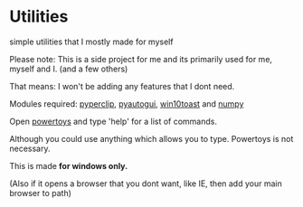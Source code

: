 # Utilities

simple utilities that I mostly made for myself

Please note: This is a side project for me and its primarily used for me, myself and I. (and a few others)

That means: I won't be adding any features that I dont need.

Modules required: [pyperclip](https://pypi.org/project/pyperclip/), [pyautogui](https://pypi.org/project/PyAutoGUI/), [win10toast](https://pypi.org/project/win10toast/) and [numpy](https://pypi.org/project/numpy/)

Open [powertoys](https://github.com/microsoft/PowerToys) and type 'help' for a list of commands.

Although you could use anything which allows you to type. Powertoys is not necessary.

This is made **for windows only.**

(Also if it opens a browser that you dont want, like IE, then add your main browser to path)
